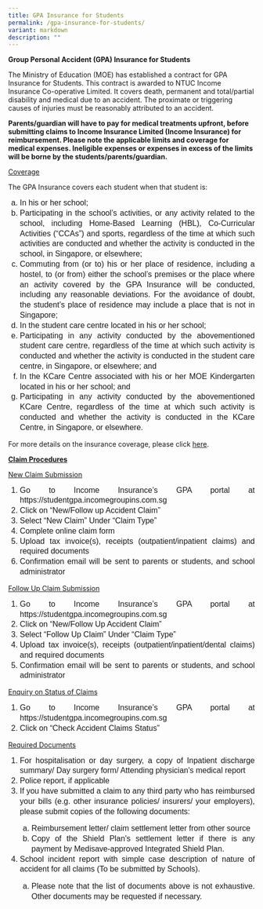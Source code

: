 ```yaml
---
title: GPA Insurance for Students
permalink: /gpa-insurance-for-students/
variant: markdown
description: ""
---
```

<p><b>Group Personal Accident (GPA) Insurance for Students</b></p>
<p>The Ministry of Education (MOE) has established a contract for GPA Insurance for Students. This contract is awarded to NTUC Income Insurance Co-operative Limited. It covers death, permanent and total/partial disability and medical due to an accident. The proximate or triggering causes of injuries must be reasonably attributed to an accident.</p>

<p><b>Parents/guardian will have to pay for medical treatments upfront, before submitting claims to Income Insurance Limited (Income Insurance) for reimbursement. Please note the applicable limits and coverage for medical expenses. Ineligible expenses or expenses in excess of the limits will be borne by the students/parents/guardian.</b></p>

<p><u>Coverage</u></p>
<p>The GPA Insurance covers each student when that student is:</p>
<ol>
 <li style="line-height:1.3;font-family:arial;font-size:16px;text-align:justify;list-style-type: lower-alpha;">In his or her school; 
	</li><li style="line-height:1.3;font-family:arial;font-size:16px;text-align:justify;list-style-type: lower-alpha;">Participating in the school’s activities, or any activity related to the school, including Home-Based Learning (HBL), Co-Curricular Activities (“CCAs”) and sports, regardless of the time at which such activities are conducted and whether the activity is conducted in the school, in Singapore, or elsewhere; 
		</li><li style="line-height:1.3;font-family:arial;font-size:16px;text-align:justify;list-style-type: lower-alpha;">Commuting from (or to) his or her place of residence, including a hostel, to (or from) either the school’s premises or the place where an activity covered by the GPA Insurance will be conducted, including any reasonable deviations. For the avoidance of doubt, the student’s place of residence may include a place that is not in Singapore; 
			</li><li style="line-height:1.3;font-family:arial;font-size:16px;text-align:justify;list-style-type: lower-alpha;">In the student care centre located in his or her school; 
			</li><li style="line-height:1.3;font-family:arial;font-size:16px;text-align:justify;list-style-type: lower-alpha;">Participating in any activity conducted by the abovementioned student care centre, regardless of the time at which such activity is conducted and whether the activity is conducted in the student care centre, in Singapore, or elsewhere; and 
		</li><li style="line-height:1.3;font-family:arial;font-size:16px;text-align:justify;list-style-type: lower-alpha;">In the KCare Centre associated with his or her MOE Kindergarten located in his or her school; and
		</li><li style="line-height:1.3;font-family:arial;font-size:16px;text-align:justify;list-style-type: lower-alpha;">Participating in any activity conducted by the abovementioned KCare Centre, regardless of the time at which such activity is conducted and whether the activity is conducted in the KCare Centre, in Singapore, or elsewhere. <br>
			</li></ol>
<p>For more details on the insurance coverage, please click <a href="https://www.income.com.sg/group-insurance-for-schools-and-centres-and-moe/group-personal-accident-for-students">here</a>. </p>
<p><u><b>Claim Procedures</b></u></p>
	<p><u>New Claim Submission </u> </p>
	<ol><li style="line-height:1.3;font-family:arial;font-size:16px;text-align:justify; list-style-type: numeric">Go to Income Insurance’s GPA portal at <a>https://studentgpa.incomegroupins.com.sg</a> </li>
	<li style="line-height:1.3;font-family:arial;font-size:16px;text-align:justify; list-style-type: numeric">Click on “New/Follow up Accident Claim” </li>
	<li style="line-height:1.3;font-family:arial;font-size:16px;text-align:justify; list-style-type: numeric">Select “New Claim” Under “Claim Type” </li>
	<li style="line-height:1.3;font-family:arial;font-size:16px;text-align:justify; list-style-type: numeric">Complete online claim form </li>
	<li style="line-height:1.3;font-family:arial;font-size:16px;text-align:justify; list-style-type: numeric">Upload tax invoice(s), receipts (outpatient/inpatient claims) and required documents </li>
<li style="line-height:1.3;font-family:arial;font-size:16px;text-align:justify; list-style-type: numeric">Confirmation email will be sent to parents or students, and school administrator </li></ol>

<p><u>Follow Up Claim Submission </u> </p>
<ol><li style="line-height:1.3;font-family:arial;font-size:16px;text-align:justify; list-style-type: numeric">Go to Income Insurance’s GPA portal at https://studentgpa.incomegroupins.com.sg</li>
	<li style="line-height:1.3;font-family:arial;font-size:16px;text-align:justify; list-style-type: numeric">Click on “New/Follow Up Accident Claim” </li>
<li style="line-height:1.3;font-family:arial;font-size:16px;text-align:justify; list-style-type: numeric">Select “Follow Up Claim” Under “Claim Type” </li>
<li style="line-height:1.3;font-family:arial;font-size:16px;text-align:justify; list-style-type: numeric">Upload tax invoice(s), receipts (outpatient/inpatient/dental claims) and required documents </li>
<li style="line-height:1.3;font-family:arial;font-size:16px;text-align:justify; list-style-type: numeric">Confirmation email will be sent to parents or students, and school administrator </li></ol>

<p><u>Enquiry on Status of Claims </u> </p>
<ol><li style="line-height:1.3;font-family:arial;font-size:16px;text-align:justify; list-style-type: numeric">Go to Income Insurance’s GPA portal at <a>https://studentgpa.incomegroupins.com.sg</a> 
</li><li style="line-height:1.3;font-family:arial;font-size:16px;text-align:justify; list-style-type: numeric">Click on “Check Accident Claims Status” </li></ol>

<p><u>Required Documents </u> </p>
<ol><li style="line-height:1.3;font-family:arial;font-size:16px;text-align:justify; list-style-type: numeric">For hospitalisation or day surgery, a copy of Inpatient discharge summary/ Day surgery form/ Attending physician's medical report </li>
	<li style="line-height:1.3;font-family:arial;font-size:16px;text-align:justify; list-style-type: numeric">Police report, if applicable </li>
<li style="line-height:1.3;font-family:arial;font-size:16px;text-align:justify; list-style-type: numeric">If you have submitted a claim to any third party who has reimbursed your bills (e.g. other insurance policies/ insurers/ your employers), please submit copies of the following documents: </li>
	<ol><li style="line-height:1.3;font-family:arial;font-size:16px;text-align:justify;list-style-type: lower-alpha;">Reimbursement letter/ claim settlement letter from other source </li>
	<li style="line-height:1.3;font-family:arial;font-size:16px;text-align:justify;list-style-type: lower-alpha;">Copy of the Shield Plan's settlement letter if there is any payment by Medisave-approved Integrated Shield Plan. </li></ol>
<li style="line-height:1.3;font-family:arial;font-size:16px;text-align:justify; list-style-type: numeric">School incident report with simple case description of nature of accident for all claims (To be submitted by Schools). </li>
<ol><li style="line-height:1.3;font-family:arial;font-size:16px;text-align:justify;list-style-type: lower-alpha;">Please note that the list of documents above is not exhaustive. Other documents may be requested if necessary.</li></ol></ol>